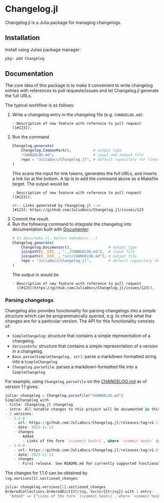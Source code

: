 # Changelog.jl

Changelog.jl is a Julia package for managing changelogs.

## Installation

Install using Julias package manager:
```julia
pkg> add Changelog
```

## Documentation

The core idea of this package is to make it convenient to write changelog entries with
references to pull requests/issues and let Changelog.jl generate the full URLs.

The typical workflow is as follows:
1. Write a changelog entry in the changelog file (e.g. `CHANGELOG.md`):
   ```
   - Description of new feature with reference to pull request ([#123]).
   ```
2. Run the command
   ```julia
   Changelog.generate(
       Changelog.CommonMark(),          # output type
       "CHANGELOG.md";                  # input and output file
       repo = "JuliaDocs/Changelog.jl", # default repository for links
   )
   ```
   This scans the input for link tokens, generates the full URLs, and inserts a link list at
   the bottom. A tip is to add the command above as a Makefile target. The output would be
   ```
   - Description of new feature with reference to pull request ([#123]).

   <!-- Links generated by Changelog.jl -->
   [#123]: https://github.com/JuliaDocs/Changelog.jl/issues/123
   ```
3. Commit the result.
4. Run the following command to integrate the changelog into documentation built with
   [Documenter](https://github.com/JuliaDocs/Documenter.jl):
   ```julia
   # In docs/make.jl, before makedocs(...)
   Changelog.generate(
       Changelog.Documenter(),                 # output type
       joinpath(@__DIR__, "../CHANGELOG.md"),  # input file
       joinpath(@__DIR__, "src/CHANGELOG.md"); # output file
       repo = "JuliaDocs/Changelog.jl",        # default repository for links
   )
   ```
   The output in would be
   ```
   - Description of new feature with reference to pull request
     ([#123](https://github.com/JuliaDocs/Changelog.jl/issues/123)).
   ```

### Parsing changelogs

Changelog also provides functionality for parsing changelogs into a simple structure which can be programmatically queried,
e.g. to check what the changes are for a particular version. The API for this functionality consists of:

- `SimpleChangelog`: structure that contains a simple representation of a changelog.
- `VersionInfo`: structure that contains a simple representation of a version in a changelog.
- `Base.parse(SimpleChangelog, str)`: parse a markdown-formatted string into a `SimpleChangelog`
- `Changelog.parsefile`: parses a markdown-formatted file into a `SimpleChangelog`

For example, using `Changelog.parsefile` on the [CHANGELOG.md](./CHANGELOG.md) as of version 1.1 gives:

```julia
julia> changelog = Changelog.parsefile("CHANGELOG.md")
SimpleChangelog with
- title: Changelog.jl changelog
- intro: All notable changes to this project will be documented in this file.
- 2 versions:
  - 1.1.0
    - url: https://github.com/JuliaDocs/Changelog.jl/releases/tag/v1.1.0
    - date: 2023-11-13
    - changes
      - Added
        - Links of the form `[<commit hash>]`, where `<commit hash>` is a commit hashof length 7 or 40, are now linkified. (#4)
  - 1.0.0
    - url: https://github.com/JuliaDocs/Changelog.jl/releases/tag/v1.0.0
    - date: 2023-11-13
    - changes
      - First release. See README.md for currently supported functionality.
```

The changes for 1.1.0 can be obtained by `log.versions[1].sectioned_changes`:

```julia
julia> changelog.versions[1].sectioned_changes
OrderedCollections.OrderedDict{String, Vector{String}} with 1 entry:
  "Added" => ["Links of the form `[<commit hash>]`, where `<commit hash>` is a commit hashof length 7 or 40, are now linkified. (#4)"]
```
